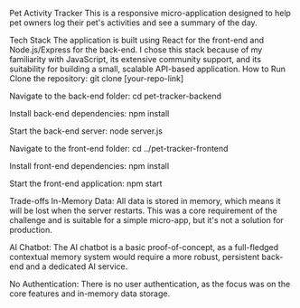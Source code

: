 Pet Activity Tracker
This is a responsive micro-application designed to help pet owners log their pet's activities and see a summary of the day.

Tech Stack
The application is built using React for the front-end and Node.js/Express for the back-end. I chose this stack because of my familiarity with JavaScript, its extensive community support, and its suitability for building a small, scalable API-based application.
How to Run
Clone the repository: git clone [your-repo-link]

Navigate to the back-end folder: cd pet-tracker-backend

Install back-end dependencies: npm install

Start the back-end server: node server.js

Navigate to the front-end folder: cd ../pet-tracker-frontend

Install front-end dependencies: npm install

Start the front-end application: npm start

Trade-offs
In-Memory Data: All data is stored in memory, which means it will be lost when the server restarts. This was a core requirement of the challenge  and is suitable for a simple micro-app, but it's not a solution for production.

AI Chatbot: The AI chatbot is a basic proof-of-concept, as a full-fledged contextual memory system would require a more robust, persistent back-end and a dedicated AI service.

No Authentication: There is no user authentication, as the focus was on the core features and in-memory data storage.
